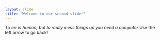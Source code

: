 ```yaml
---
layout: slide
title: "Welcome to our second slide!"
---
```

*To err is human, but to really mess things up you need a computer*
Use the left arrow to go back!
